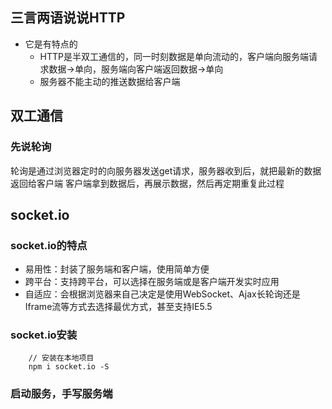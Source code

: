 ## 三言两语说说HTTP
- 它是有特点的
    - HTTP是半双工通信的，同一时刻数据是单向流动的，客户端向服务端请求数据->单向，服务端向客户端返回数据->单向
    - 服务器不能主动的推送数据给客户端
## 双工通信
### 先说轮询
轮询是通过浏览器定时的向服务器发送get请求，服务器收到后，就把最新的数据返回给客户端
客户端拿到数据后，再展示数据，然后再定期重复此过程


## socket.io
### socket.io的特点
- 易用性：封装了服务端和客户端，使用简单方便
- 跨平台：支持跨平台，可以选择在服务端或是客户端开发实时应用
- 自适应：会根据浏览器来自己决定是使用WebSocket、Ajax长轮询还是Iframe流等方式去选择最优方式，甚至支持IE5.5

### socket.io安装
```
    // 安装在本地项目
    npm i socket.io -S
```

### 启动服务，手写服务端
```

```